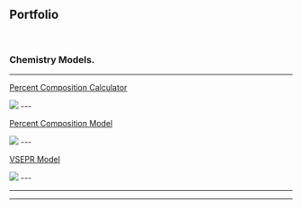 Portfolio
---
<br>


### Chemistry Models.

---

[Percent Composition Calculator](http://example.com)  

<img src="images/dummy_thumbnail.jpg?raw=true"/>
---

[Percent Composition Model](/pdf/sample_presentation.pdf)  

<img src="images/dummy_thumbnail.jpg?raw=true"/>
---

[VSEPR Model](http://example.com/)  

<img src="images/dummy_thumbnail.jpg?raw=true"/>
---


<!-- Another Group Name, same format as Chemistry Models, make sure to have a line in between and header 2 using "---" -->

---




---
